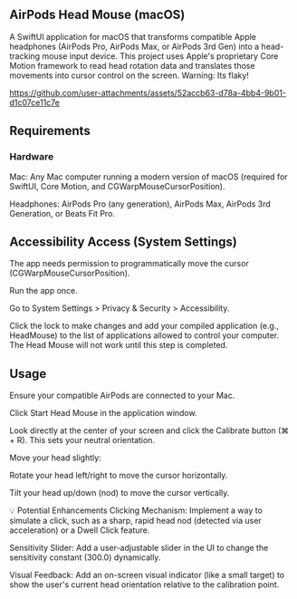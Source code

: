 ## AirPods Head Mouse (macOS)

A SwiftUI application for macOS that transforms compatible Apple headphones (AirPods Pro, AirPods Max, or AirPods 3rd Gen) into a head-tracking mouse input device. This project uses Apple's proprietary Core Motion framework to read head rotation data and translates those movements into cursor control on the screen. Warning: Its flaky!



https://github.com/user-attachments/assets/52accb63-d78a-4bb4-9b01-d1c07ce11c7e



## Requirements
### Hardware

Mac: Any Mac computer running a modern version of macOS (required for SwiftUI, Core Motion, and CGWarpMouseCursorPosition).

Headphones: AirPods Pro (any generation), AirPods Max, AirPods 3rd Generation, or Beats Fit Pro.


##  Accessibility Access (System Settings)

The app needs permission to programmatically move the cursor (CGWarpMouseCursorPosition).

Run the app once.

Go to System Settings > Privacy & Security > Accessibility.

Click the lock to make changes and add your compiled application (e.g., HeadMouse) to the list of applications allowed to control your computer. The Head Mouse will not work until this step is completed.

## Usage
Ensure your compatible AirPods are connected to your Mac.

Click Start Head Mouse in the application window.

Look directly at the center of your screen and click the Calibrate button (⌘ + R). This sets your neutral orientation.

Move your head slightly:

Rotate your head left/right to move the cursor horizontally.

Tilt your head up/down (nod) to move the cursor vertically.

💡 Potential Enhancements
Clicking Mechanism: Implement a way to simulate a click, such as a sharp, rapid head nod (detected via user acceleration) or a Dwell Click feature.

Sensitivity Slider: Add a user-adjustable slider in the UI to change the sensitivity constant (300.0) dynamically.

Visual Feedback: Add an on-screen visual indicator (like a small target) to show the user's current head orientation relative to the calibration point.


